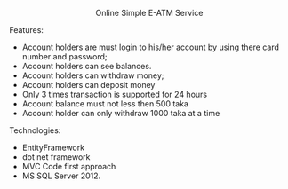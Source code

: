 <p align="center">Online Simple E-ATM Service</p>
<p>Features:</p>
<ul>
<li>Account holders are must login to his/her account by using there card number and password;</li>
<li>Account holders can see balances.</li>
<li>Account holders can withdraw money;</li>
<li>Account holders can deposit money</li>
<li>Only 3 times transaction is supported for 24 hours</li>
<li>Account balance must not less then 500 taka</li>
<li>Account holder can only withdraw 1000 taka at a time</li>
</ul>
<p>Technologies:</p>
<ul>
<li>EntityFramework</li>
<li>dot net framework</li>
<li>MVC Code first approach</li>
<li>MS SQL Server 2012.</li>
</ul>
